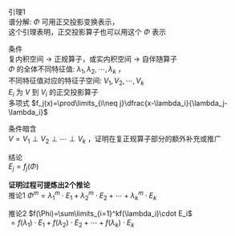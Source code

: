 引理1    
谱分解:  $\Phi$ 可用正交投影变换表示，    
这个引理表明，正交投影算子也可以用这个 $\Phi$ 表示    
    
条件    
复内积空间 $\to$ 正规算子，或实内积空间 $\to$ 自伴随算子    
 $\Phi$ 的全体不同特征值:  $\lambda_1,\lambda_2,\cdots,\lambda_k$ ，    
不同特征值对应的特征子空间: $V_1,V_2,\cdots,V_k$     
 $E_i$ 为 $V$ 到 $V_i$ 的正交投影算子    
多项式 $f_j(x)=\prod\limits_{i\neq j}\dfrac{x-\lambda_i}{\lambda_j-\lambda_i}$     
    
条件暗含    
 $V=V_1\perp V_2\perp\cdots\perp V_k$ ，证明在复正规算子部分的额外补充或推广    
    
结论    
 $E_j=f_j(\Phi)$     
    
**证明过程可提炼出2个推论**    
推论1  $\Phi^m=\lambda_1^m\cdot E_1+\lambda_2^m\cdot E_2+\cdots+\lambda_k^m\cdot E_k$     
    
推论2  $f(\Phi)=\sum\limits_{i=1}^kf(\lambda_i)\cdot E_i$     
 $=f(\lambda_1)\cdot E_1+f(\lambda_2)\cdot E_2+\cdots+f(\lambda_k)\cdot E_k$     
